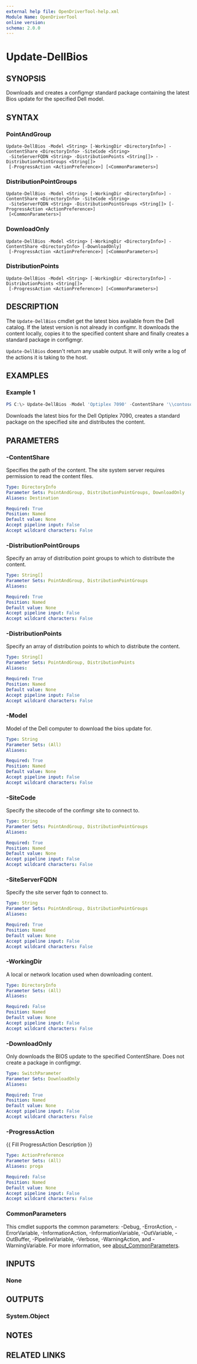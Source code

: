 ```yaml
---
external help file: OpenDriverTool-help.xml
Module Name: OpenDriverTool
online version:
schema: 2.0.0
---
```


# Update-DellBios

## SYNOPSIS
Downloads and creates a configmgr standard package containing the latest Bios update for the specified Dell model.

## SYNTAX

### PointAndGroup
```
Update-DellBios -Model <String> [-WorkingDir <DirectoryInfo>] -ContentShare <DirectoryInfo> -SiteCode <String>
 -SiteServerFQDN <String> -DistributionPoints <String[]> -DistributionPointGroups <String[]>
 [-ProgressAction <ActionPreference>] [<CommonParameters>]
```

### DistributionPointGroups
```
Update-DellBios -Model <String> [-WorkingDir <DirectoryInfo>] -ContentShare <DirectoryInfo> -SiteCode <String>
 -SiteServerFQDN <String> -DistributionPointGroups <String[]> [-ProgressAction <ActionPreference>]
 [<CommonParameters>]
```

### DownloadOnly
```
Update-DellBios -Model <String> [-WorkingDir <DirectoryInfo>] -ContentShare <DirectoryInfo> [-DownloadOnly]
 [-ProgressAction <ActionPreference>] [<CommonParameters>]
```

### DistributionPoints
```
Update-DellBios -Model <String> [-WorkingDir <DirectoryInfo>] -DistributionPoints <String[]>
 [-ProgressAction <ActionPreference>] [<CommonParameters>]
```

## DESCRIPTION
The `Update-DellBios` cmdlet get the latest bios available from the Dell catalog. If the latest version is not already in configmr. It downloads the content locally, copies it to the specified content share and finally creates a standard package in configmgr.

`Update-DellBios` doesn't return any usable output. It will only write a log of the actions it is taking to the host.

## EXAMPLES

### Example 1
```powershell
PS C:\> Update-DellBios -Model 'Optiplex 7090' -ContentShare '\\contoso\configmgr\drivers' -SiteCode 'CAS' -SiteServerFQDN 'abc.contoso.com' -DistributionPoints 'abc.contoso.com', 'abc2.contoso.com'
```

Downloads the latest bios for the Dell Optiplex 7090, creates a standard package on the specified site and distributes the content. 

## PARAMETERS

### -ContentShare
Specifies the path of the content. The site system server requires permission to read the content files.

```yaml
Type: DirectoryInfo
Parameter Sets: PointAndGroup, DistributionPointGroups, DownloadOnly
Aliases: Destination

Required: True
Position: Named
Default value: None
Accept pipeline input: False
Accept wildcard characters: False
```

### -DistributionPointGroups
Specify an array of distribution point groups to which to distribute the content.

```yaml
Type: String[]
Parameter Sets: PointAndGroup, DistributionPointGroups
Aliases:

Required: True
Position: Named
Default value: None
Accept pipeline input: False
Accept wildcard characters: False
```

### -DistributionPoints
Specify an array of distribution points to which to distribute the content.

```yaml
Type: String[]
Parameter Sets: PointAndGroup, DistributionPoints
Aliases:

Required: True
Position: Named
Default value: None
Accept pipeline input: False
Accept wildcard characters: False
```

### -Model
Model of the Dell computer to download the bios update for.

```yaml
Type: String
Parameter Sets: (All)
Aliases:

Required: True
Position: Named
Default value: None
Accept pipeline input: False
Accept wildcard characters: False
```

### -SiteCode
Specify the sitecode of the confimgr site to connect to.

```yaml
Type: String
Parameter Sets: PointAndGroup, DistributionPointGroups
Aliases:

Required: True
Position: Named
Default value: None
Accept pipeline input: False
Accept wildcard characters: False
```

### -SiteServerFQDN
Specify the site server fqdn to connect to.

```yaml
Type: String
Parameter Sets: PointAndGroup, DistributionPointGroups
Aliases:

Required: True
Position: Named
Default value: None
Accept pipeline input: False
Accept wildcard characters: False
```

### -WorkingDir
A local or network location used when downloading content.

```yaml
Type: DirectoryInfo
Parameter Sets: (All)
Aliases:

Required: False
Position: Named
Default value: None
Accept pipeline input: False
Accept wildcard characters: False
```

### -DownloadOnly
Only downloads the BIOS update to the specified ContentShare. Does not create a package in configmgr.

```yaml
Type: SwitchParameter
Parameter Sets: DownloadOnly
Aliases:

Required: True
Position: Named
Default value: None
Accept pipeline input: False
Accept wildcard characters: False
```

### -ProgressAction
{{ Fill ProgressAction Description }}

```yaml
Type: ActionPreference
Parameter Sets: (All)
Aliases: proga

Required: False
Position: Named
Default value: None
Accept pipeline input: False
Accept wildcard characters: False
```

### CommonParameters
This cmdlet supports the common parameters: -Debug, -ErrorAction, -ErrorVariable, -InformationAction, -InformationVariable, -OutVariable, -OutBuffer, -PipelineVariable, -Verbose, -WarningAction, and -WarningVariable. For more information, see [about_CommonParameters](http://go.microsoft.com/fwlink/?LinkID=113216).

## INPUTS

### None

## OUTPUTS

### System.Object
## NOTES

## RELATED LINKS

